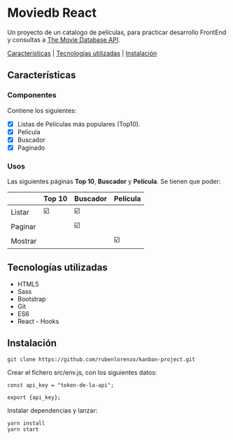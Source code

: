 # Moviedb React

Un proyecto de un catalogo de películas, para practicar desarrollo FrontEnd y consultas a  [The Movie Database API](https://developers.themoviedb.org/3/getting-started/).

[Características](##Características) | [Tecnologías utilizadas](##Tecnologías-utilizadas) | [Instalación](##Instalación)

## Características

### Componentes
Contiene los siguientes:

+ [x] Listas de Películas más populares (Top10).
+ [x] Película
+ [x] Buscador 
+ [x] Paginado

### Usos 
Las siguientes páginas **Top 10**, **Buscador** y **Película**. Se tienen que poder: 

| | **Top 10** | **Buscador** | **Película**
|-------|-------|-------|-------|
| Listar   | :ballot_box_with_check: | :ballot_box_with_check: |  |
| Paginar |  			     | :ballot_box_with_check: |  |
| Mostrar  |  			     |  		       | :ballot_box_with_check: |
 

## Tecnologías utilizadas 
+ HTML5
+ Sass
+ Bootstrap
+ Git
+ ES6
+ React - Hooks


## Instalación
```
git clone https://github.com/rubenlorenzo/kanban-project.git
```

Crear el fichero src/env.js, con los siguientes datos:
```
const api_key = "token-de-la-api";

export {api_key};
```

Instalar dependencias y lanzar:
``` 
yarn install
yarn start
```
